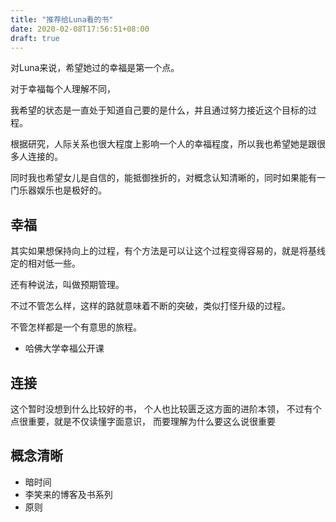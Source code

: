 ```yaml
---
title: "推荐给Luna看的书"
date: 2020-02-08T17:56:51+08:00
draft: true
---
```


对Luna来说，希望她过的幸福是第一个点。

对于幸福每个人理解不同，

我希望的状态是一直处于知道自己要的是什么，并且通过努力接近这个目标的过程。

根据研究，人际关系也很大程度上影响一个人的幸福程度，所以我也希望她是跟很多人连接的。

同时我也希望女儿是自信的，能抵御挫折的，对概念认知清晰的，同时如果能有一门乐器娱乐也是极好的。

## 幸福
其实如果想保持向上的过程，有个方法是可以让这个过程变得容易的，就是将基线定的相对低一些。

还有种说法，叫做预期管理。

不过不管怎么样，这样的路就意味着不断的突破，类似打怪升级的过程。

不管怎样都是一个有意思的旅程。

* 哈佛大学幸福公开课

## 连接
这个暂时没想到什么比较好的书，
个人也比较匮乏这方面的进阶本领，
不过有个点很重要，就是不仅读懂字面意识，
而要理解为什么要这么说很重要

## 概念清晰
* 暗时间
* 李笑来的博客及书系列
* 原则
